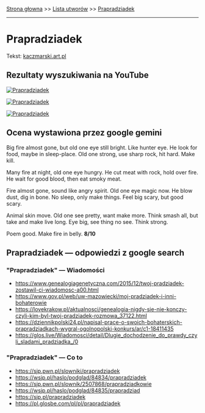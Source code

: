 [Strona głowna](../index.md) >> [Lista utworów](../list.md) >> [Prapradziadek](475.md)

---

# Prapradziadek

Tekst: [kaczmarski.art.pl](https://www.kaczmarski.art.pl/tworczosc/wiersze/prapradziadek/)

## Rezultaty wyszukiwania na YouTube

[![Prapradziadek](http://img.youtube.com/vi/UgIxQIWixWg/0.jpg)](https://www.youtube.com/watch?v=UgIxQIWixWg "Jacek Kaczmarski - Prapradziadek  Tekst - YouTube")

[![Prapradziadek](http://img.youtube.com/vi/VXu08Dgaxno/0.jpg)](https://www.youtube.com/watch?v=VXu08Dgaxno "Jacek Kaczmarski - Wizyta w PRL na zaproszenie rzecznika rządu - YouTube")

[![Prapradziadek](http://img.youtube.com/vi/9DGfdlYh3yQ/0.jpg)](https://www.youtube.com/watch?v=9DGfdlYh3yQ "Jacek Kaczmarski - Prapradziadek - YouTube")

## Ocena wystawiona przez google gemini

Big fire almost gone, but old one eye still bright. Like hunter eye. He look for food, maybe in sleep-place. Old one strong, use sharp rock, hit hard. Make kill.

Many fire at night, old one eye hungry. He cut meat with rock, hold over fire. He wait for good blood, then eat smoky meat.

Fire almost gone, sound like angry spirit. Old one eye magic now. He blow dust, dig in bone. No sleep, only make things. Feel big scary, but good scary.

Animal skin move. Old one see pretty, want make more. Think smash all, but take and make live long. Eye big, see thing no see. Think strong.

Poem good. Make fire in belly. **8/10**


## Prapradziadek — odpowiedzi z google search

### "Prapradziadek" — Wiadomości

 - <https://www.genealogiagenetyczna.com/2015/12/twoj-pradziadek-zostawil-ci-wiadomosc-a00.html>
 - <https://www.gov.pl/web/uw-mazowiecki/moj-pradziadek-i-inni-bohaterowie>
 - <https://lovekrakow.pl/aktualnosci/genealogia-nigdy-sie-nie-konczy-czyli-kim-byl-twoj-pradziadek-rozmowa_37122.html>
 - <https://dziennikpolski24.pl/napisal-prace-o-swoich-bohaterskich-prapradziadkach-wygral-ogolnopolski-konkurs/ar/c1-18411435>
 - <https://glos.live/Wiadomosci/detail/Dlugie_dochodzenie_do_prawdy_czyli_sladami_pradziadka_/0>

### "Prapradziadek" — Co to

 - <https://sjp.pwn.pl/slowniki/prapradziadek>
 - <https://wsjp.pl/haslo/podglad/84834/prapradziadek>
 - <https://sjp.pwn.pl/slownik/2507868/prapradziadkowie>
 - <https://wsjp.pl/haslo/podglad/84835/prapradziad>
 - <https://sjp.pl/prapradziadek>
 - <https://pl.glosbe.com/pl/pl/prapradziadek>

